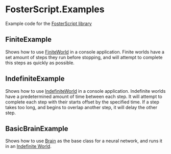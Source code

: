 # FosterScript.Examples
Example code for the [FosterScript library](https://github.com/Exouxas/FosterScript.Core/) 

## FiniteExample
Shows how to use [FiniteWorld](https://github.com/Exouxas/FosterScript.Core/blob/main/src/Core/Worlds/FiniteWorld.cs) in a console application. Finite worlds have a set amount of steps they run before stopping, and will attempt to complete this steps as quickly as possible.

## IndefiniteExample
Shows how to use [IndefiniteWorld](https://github.com/Exouxas/FosterScript.Core/blob/main/src/Core/Worlds/IndefiniteWorld.cs) in a console application. Indefinite worlds have a predetermined amount of time between each step. It will attempt to complete each step with their starts offset by the specified time. If a step takes too long, and begins to overlap another step, it will delay the other step.

## BasicBrainExample
Shows how to use [Brain](https://github.com/Exouxas/FosterScript.Core/blob/main/src/Core/NeuralNetwork/Brain.cs) as the base class for a neural network, and runs it in an [Indefinite World](https://github.com/Exouxas/FosterScript.Core/blob/main/src/Core/Worlds/IndefiniteWorld.cs).